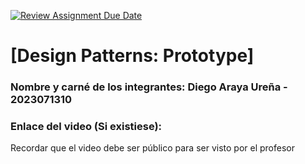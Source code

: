 [![Review Assignment Due Date](https://classroom.github.com/assets/deadline-readme-button-22041afd0340ce965d47ae6ef1cefeee28c7c493a6346c4f15d667ab976d596c.svg)](https://classroom.github.com/a/irq-J4vi)
# [Design Patterns: Prototype]
### Nombre y carné de los integrantes: Diego Araya Ureña - 2023071310

### Enlace del video (Si existiese):
Recordar que el video debe ser público para ser visto por el profesor
